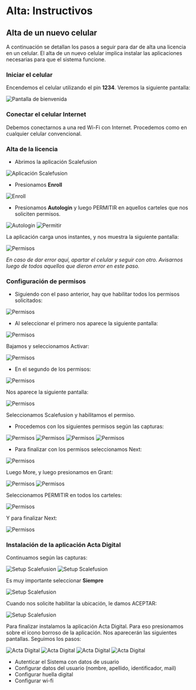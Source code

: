 # Alta: Instructivos

## Alta de un nuevo celular
A continuación se detallan los pasos a seguir para dar de alta una licencia en un celular. El alta de un nuevo celular implica instalar las aplicaciones necesarias para que el sistema funcione.

###  Iniciar el celular
Encendemos el celular utilizando el pin **1234**. Veremos la siguiente pantalla:

![Pantalla de bienvenida](img/alta_home.png)

### Conectar el celular Internet
Debemos conectarnos a una red Wi-Fi con Internet. Procedemos como en cualquier celular convencional.

###  Alta de la licencia

- Abrimos la aplicación Scalefusion

![Aplicación Scalefusion](img/alta_home_scalefusion.png)

- Presionamos **Enroll** 

![Enroll](img/alta_scalefusion_enroll.png)

- Presionamos **Autologin** y luego PERMITIR en aquellos carteles que nos soliciten permisos.

![Autologin](img/alta_scalefusion_autologin.png)
![Permitir](img/alta_scalefusion_permitir1.png)

La aplicación carga unos instantes, y nos muestra la siguiente pantalla:

![Permisos](img/alta_scalefusion_permisos.png)

*En caso de dar error aquí, apartar el celular y seguir con otro. Avisarnos luego de todos aquellos que dieron error en este paso.*
 
### Configuración de permisos

- Siguiendo con el paso anterior, hay que habilitar todos los permisos solicitados:

![Permisos](img/alta_scalefusion_permisos_highlight.png)

- Al seleccionar el primero nos aparece la siguiente pantalla:

![Permisos](img/alta_scalefusion_permisos1.png)

Bajamos y seleccionamos Activar:

![Permisos](img/alta_scalefusion_permisos2.png)

- En el segundo de los permisos:

![Permisos](img/alta_scalefusion_permisos_highlight.png)

Nos aparece la siguiente pantalla:

![Permisos](img/alta_scalefusion_permisos3.png)

Seleccionamos Scalefusion y habilitamos el permiso.

- Procedemos con los siguientes permisos según las capturas:

![Permisos](img/alta_scalefusion_permisos4.png)
![Permisos](img/alta_scalefusion_permisos5.png)
![Permisos](img/alta_scalefusion_permisos6.png)
![Permisos](img/alta_scalefusion_permisos7.png)

- Para finalizar con los permisos seleccionamos Next:

![Permisos](img/alta_scalefusion_permisos8.png)

Luego More, y luego presionamos en Grant:

![Permisos](img/alta_scalefusion_permisos9.png)
![Permisos](img/alta_scalefusion_permisos10.png)

Seleccionamos PERMITIR en todos los carteles:

![Permisos](img/alta_scalefusion_permisos11.png)

Y para finalizar Next:

![Permisos](img/alta_scalefusion_permisos12.png)

### Instalación de la aplicación Acta Digital

Continuamos según las capturas:

![Setup Scalefusion](img/alta_scalefusion_setup1.png)
![Setup Scalefusion](img/alta_scalefusion_setup2.png)

Es muy importante seleccionar **Siempre**

![Setup Scalefusion](img/alta_scalefusion_setup3.png)

Cuando nos solicite habilitar la ubicación, le damos ACEPTAR:

![Setup Scalefusion](img/alta_scalefusion_ubicacion.png)

Para finalizar instalamos la aplicación Acta Digital.
Para eso presionamos sobre el icono borroso de la aplicación. Nos aparecerán las siguientes pantallas. Seguimos los pasos:

![Acta Digital](img/alta_actadigital_1.png)
![Acta Digital](img/alta_actadigital_2.png)
![Acta Digital](img/alta_actadigital_3.png)
![Acta Digital](img/alta_actadigital_4.png)

- Autenticar el Sistema con datos de usuario
- Configurar datos del usuario (nombre, apellido, identificador, mail)
- Configurar huella digital
- Configurar wi-fi
